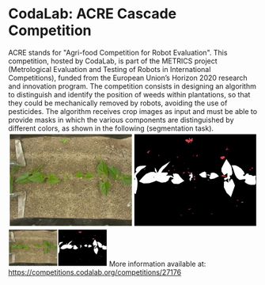 # CodaLab: ACRE Cascade Competition

ACRE stands for "Agri-food Competition for Robot Evaluation". This competition, hosted by CodaLab, is part of the METRICS project (Metrological Evaluation and Testing of Robots in International Competitions), funded from the European Union’s Horizon 2020 research and innovation program.
The competition consists in designing an algorithm to distinguish and identify the position of weeds within plantations, so that they could be mechanically removed by robots, avoiding the use of pesticides. 
The algorithm receives crop images as input and must be able to provide masks in which the various components are distinguished by different colors, as shown in the following (segmentation task).
![Alt text](images/CodaLab.png?raw=true)
<img src="images/CodaLab.png?raw=true" alt="drawing" width="200"/>
More information available at: <a>https://competitions.codalab.org/competitions/27176</a>
